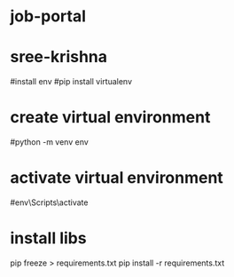 # job-portal

# sree-krishna


#install env
#pip install virtualenv
# create virtual environment
#python -m venv env

# activate virtual environment
#env\Scripts\activate

# install libs
pip freeze > requirements.txt 
pip install -r requirements.txt
